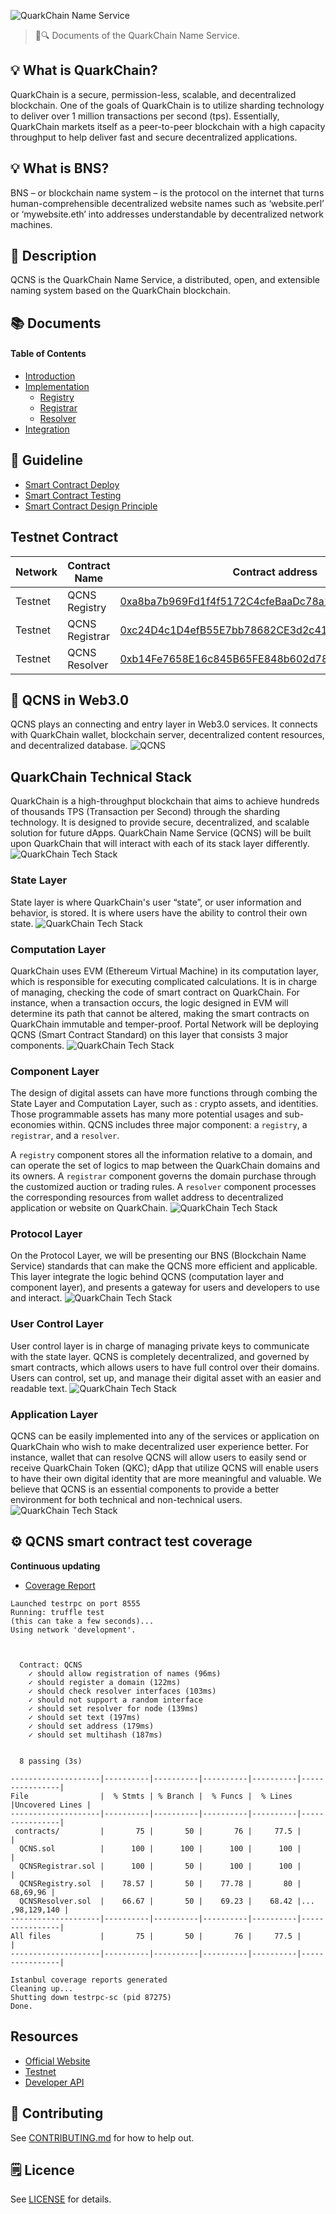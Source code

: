 ![QuarkChain Name Service](./assets/title.jpg)

> 📖🔍 Documents of the QuarkChain Name Service.

## 💡 What is QuarkChain?
QuarkChain is a secure, permission-less, scalable, and decentralized blockchain. One of the goals of QuarkChain is to utilize sharding technology to deliver over 1 million transactions per second (tps). Essentially, QuarkChain markets itself as a peer-to-peer blockchain with a high capacity throughput to help deliver fast and secure decentralized applications.

## 💡 What is BNS?
BNS – or blockchain name system – is the protocol on the internet that turns human-comprehensible decentralized website names such as ‘website.perl’ or ‘mywebsite.eth’ into addresses understandable by decentralized network machines.

## 📝 Description

QCNS is the QuarkChain Name Service, a distributed, open, and extensible naming system based on the QuarkChain blockchain.

## 📚 Documents

#### Table of Contents
-  [Introduction](./docs/INTRODUCTION.md)
-  [Implementation](./docs/IMPLEMENTATION.md)
    - [Registry](./docs/REGISTRY.md)
    - [Registrar](./docs/REGISTRAR.md)
    - [Resolver](./docs/RESOLVER.md)
-  [Integration](./docs/INTEGRATION.md)

## 📝 Guideline
- [Smart Contract Deploy](./docs/SMART_CONTRACT_DEPLOY.md)
- [Smart Contract Testing](./qcns/README.md)
- [Smart Contract Design Principle](./docs/SMART_CONTRACT_DESIGN_PRINCIPLE.md)

## Testnet Contract
| Network    | Contract Name | Contract address                                   | Transaction hash
|------------|---------------|----------------------------------------------------|---------------------
| Testnet    | QCNS Registry | [0xa8ba7b969Fd1f4f5172C4cfeBaaDc78a12483F65f05d8fc2](http://testnet.quarkchain.io/address/0xa8ba7b969Fd1f4f5172C4cfeBaaDc78a12483F65f05d8fc2) | [0x47162f71e12173451c1b62662d28cad72bc0e8bbbc9e63c540c1589d4d0e73d7f05d8fc2](http://testnet.quarkchain.io/tx/0x47162f71e12173451c1b62662d28cad72bc0e8bbbc9e63c540c1589d4d0e73d7f05d8fc2)
| Testnet    | QCNS Registrar | [0xc24D4c1D4efB55E7bb78682CE3d2c41a62dF62bBf05d8fc2](http://testnet.quarkchain.io/address/0xc24D4c1D4efB55E7bb78682CE3d2c41a62dF62bBf05d8fc2) | [0x92220064d636f5600744fa9eb0c561ef8272fa0a248f9efcaeda49c8fbb6675cf05d8fc2](http://testnet.quarkchain.io/tx/0x92220064d636f5600744fa9eb0c561ef8272fa0a248f9efcaeda49c8fbb6675cf05d8fc2)
| Testnet    | QCNS Resolver | [0xb14Fe7658E16c845B65FE848b602d78d94F7493df05d8fc2](http://testnet.quarkchain.io/address/0xb14Fe7658E16c845B65FE848b602d78d94F7493df05d8fc2) | [0x77d883b1e52f4c18361ddf38d939d2e809dea8e89f74b5a3428cea1749a43452f05d8fc2](https://testnet.quarkchain.io/tx/0x77d883b1e52f4c18361ddf38d939d2e809dea8e89f74b5a3428cea1749a43452f05d8fc2)

## 📝 QCNS in Web3.0
QCNS plays an connecting and entry layer in Web3.0 services. It connects with QuarkChain wallet, blockchain server, decentralized content resources, and decentralized database.
![QCNS](./assets/QCNS.png)

## QuarkChain Technical Stack
QuarkChain is a high-throughput blockchain that aims to achieve hundreds of thousands TPS (Transaction per Second) through the sharding technology. It is designed to provide secure, decentralized, and scalable solution for future dApps. QuarkChain Name Service (QCNS) will be built upon QuarkChain that will interact with each of its stack layer differently.
![QuarkChain Tech Stack](./assets/QuarkChain-layer.png)

### State Layer
State layer is where QuarkChain's user “state”, or user information and behavior, is stored. It is where users have the ability to control their own state.
![QuarkChain Tech Stack](./assets/QuarkChain-state.png)

### Computation Layer
QuarkChain uses EVM (Ethereum Virtual Machine) in its computation layer, which is responsible for executing complicated calculations. It is in charge of managing, checking the code of smart contract on QuarkChain. For instance, when a transaction occurs, the logic designed in EVM will determine its path that cannot be altered, making the smart contracts on QuarkChain immutable and temper-proof. Portal Network will be deploying QCNS (Smart Contract Standard) on this layer that consists 3 major components.
![QuarkChain Tech Stack](./assets/QuarkChain-computation.png)

### Component Layer
The design of digital assets can have more functions through combing the State Layer and Computation Layer, such as : crypto assets, and identities. Those programmable assets has many more potential usages and sub-economies within. QCNS includes three major component: a `registry`, a `registrar`, and a `resolver`.

A `registry` component stores all the information relative to a domain, and can operate the set of logics to map between the QuarkChain domains and its owners.
A `registrar` component governs the domain purchase through the customized auction or trading rules.
A `resolver` component processes the corresponding resources from wallet address to decentralized application or website on QuarkChain.
![QuarkChain Tech Stack](./assets/QuarkChain-component.png)

### Protocol Layer
On the Protocol Layer, we will be presenting our BNS (Blockchain Name Service) standards that can make the QCNS more efficient and applicable. This layer integrate the logic behind QCNS (computation layer and component layer), and presents a gateway for users and developers to use and interact.
![QuarkChain Tech Stack](./assets/QuarkChain-protocol.png)

### User Control Layer
User control layer is in charge of managing private keys to communicate with the state layer. QCNS is completely decentralized, and governed by smart contracts, which allows users to have full control over their domains. Users can control, set up, and manage their digital asset with an easier and readable text.
![QuarkChain Tech Stack](./assets/QuarkChain-user.png)

### Application Layer
QCNS can be easily implemented into any of the services or application on QuarkChain who wish to make decentralized user experience better. For instance, wallet that can resolve QCNS will allow users to easily send or receive QuarkChain Token (QKC); dApp that utilize QCNS will enable users to have their own digital identity that are more meaningful and valuable. We believe that QCNS is an essential components to provide a better environment for both technical and non-technical users. 
![QuarkChain Tech Stack](./assets/QuarkChain-app.png)

## ⚙️ QCNS smart contract test coverage
__Continuous updating__
- [Coverage Report](./tns/coverage/)

```
Launched testrpc on port 8555
Running: truffle test
(this can take a few seconds)...
Using network 'development'.



  Contract: QCNS
    ✓ should allow registration of names (96ms)
    ✓ should register a domain (122ms)
    ✓ should check resolver interfaces (103ms)
    ✓ should not support a random interface
    ✓ should set resolver for node (139ms)
    ✓ should set text (197ms)
    ✓ should set address (179ms)
    ✓ should set multihash (187ms)


  8 passing (3s)

--------------------|----------|----------|----------|----------|----------------|
File                |  % Stmts | % Branch |  % Funcs |  % Lines |Uncovered Lines |
--------------------|----------|----------|----------|----------|----------------|
 contracts/         |       75 |       50 |       76 |     77.5 |                |
  QCNS.sol          |      100 |      100 |      100 |      100 |                |
  QCNSRegistrar.sol |      100 |       50 |      100 |      100 |                |
  QCNSRegistry.sol  |    78.57 |       50 |    77.78 |       80 |       68,69,96 |
  QCNSResolver.sol  |    66.67 |       50 |    69.23 |    68.42 |... ,98,129,140 |
--------------------|----------|----------|----------|----------|----------------|
All files           |       75 |       50 |       76 |     77.5 |                |
--------------------|----------|----------|----------|----------|----------------|

Istanbul coverage reports generated
Cleaning up...
Shutting down testrpc-sc (pid 87275)
Done.
```

## Resources
- [Official Website](https://quarkchain.io)
- [Testnet](https://testnet.quarkchain.io)
- [Developer API](https://developers.quarkchain.io/#introduction)

## 📣 Contributing
See [CONTRIBUTING.md](./CONTRIBUTING.md) for how to help out.

## 🗒 Licence
See [LICENSE](./LICENSE) for details.
